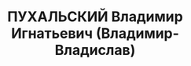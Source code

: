 ---
title: ПУХАЛЬСКИЙ Владимир Игнатьевич (Владимир-Владислав)
description: "1888, Волинська обл., Володимир-Волинський р-н, українець, освіта вища,\
  \ прож.: смт Петрівка Станично-Луганського р-ну, райагроном Станично-Луганського\
  \ райземвідділу \n  Військовою колегією Верховного суду СРСР 2 грудня 1937 р. засуджений\
  \ до розстрілу. Страчений 3 грудня 1937 р. \n  Реабілітований у 1959 р."
---